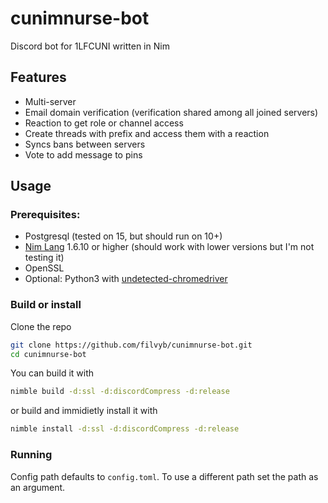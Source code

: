 # cunimnurse-bot
Discord bot for 1LFCUNI written in Nim

## Features
- Multi-server
- Email domain verification (verification shared among all joined servers)
- Reaction to get role or channel access
- Create threads with prefix and access them with a reaction
- Syncs bans between servers
- Vote to add message to pins

## Usage
### Prerequisites:
* Postgresql (tested on 15, but should run on 10+)
* [Nim Lang](https://nim-lang.org/install.html) 1.6.10 or higher (should work with lower versions but I'm not testing it)
* OpenSSL
* Optional: Python3 with [undetected-chromedriver](https://github.com/ultrafunkamsterdam/undetected-chromedriver)

### Build or install
Clone the repo
```bash
git clone https://github.com/filvyb/cunimnurse-bot.git
cd cunimnurse-bot
```
You can build it with
```bash
nimble build -d:ssl -d:discordCompress -d:release
```
or build and immidietly install it with
```bash
nimble install -d:ssl -d:discordCompress -d:release
```

### Running
Config path defaults to `config.toml`. To use a different path set the path as an argument.
